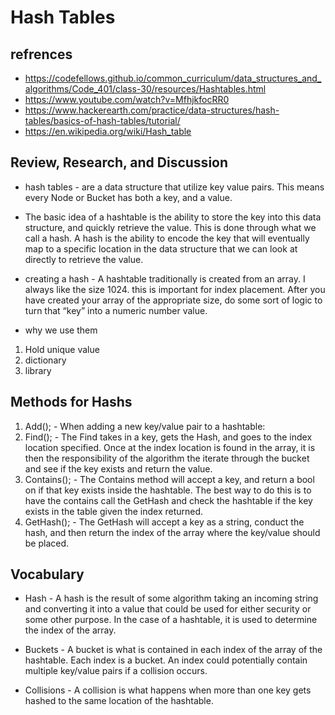 # Hash Tables

## refrences

- https://codefellows.github.io/common_curriculum/data_structures_and_algorithms/Code_401/class-30/resources/Hashtables.html
- https://www.youtube.com/watch?v=MfhjkfocRR0
- https://www.hackerearth.com/practice/data-structures/hash-tables/basics-of-hash-tables/tutorial/
- https://en.wikipedia.org/wiki/Hash_table

## Review, Research, and Discussion

- hash tables - are a data structure that utilize key value pairs. This means every Node or Bucket has both a key, and a value.

- The basic idea of a hashtable is the ability to store the key into this data structure, and quickly retrieve the value. This is done through what we call a hash. A hash is the ability to encode the key that will eventually map to a specific location in the data structure that we can look at directly to retrieve the value.

- creating a hash - A hashtable traditionally is created from an array. I always like the size 1024. this is important for index placement. After you have created your array of the appropriate size, do some sort of logic to turn that “key” into a numeric number value.

- why we use them

1. Hold unique value
2. dictionary
3. library

## Methods for Hashs

1. Add(); - When adding a new key/value pair to a hashtable:
2. Find(); - The Find takes in a key, gets the Hash, and goes to the index location specified. Once at the index location is found in the array, it is then the responsibility of the algorithm the iterate through the bucket and see if the key exists and return the value.
3. Contains(); - The Contains method will accept a key, and return a bool on if that key exists inside the hashtable. The best way to do this is to have the contains call the GetHash and check the hashtable if the key exists in the table given the index returned.
4. GetHash(); - The GetHash will accept a key as a string, conduct the hash, and then return the index of the array where the key/value should be placed.

## Vocabulary

- Hash - A hash is the result of some algorithm taking an incoming string and converting it into a value that could be used for either security or some other purpose. In the case of a hashtable, it is used to determine the index of the array.

- Buckets - A bucket is what is contained in each index of the array of the hashtable. Each index is a bucket. An index could potentially contain multiple key/value pairs if a collision occurs.

- Collisions - A collision is what happens when more than one key gets hashed to the same location of the hashtable.
